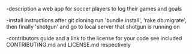 -description
a web app for soccer players to log their games and goals

-install instructions
after git cloning run 'bundle install', 'rake db:migrate', then finally 'shotgun' and go to local server that shotgun is running on

-contributors guide and a link to the license for your code
see included CONTRIBUTING.md and LICENSE.md respectively